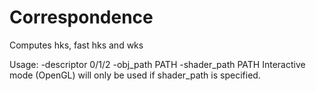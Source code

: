 # Correspondence
Computes hks, fast hks and wks

Usage: -descriptor 0/1/2 -obj_path PATH -shader_path PATH
Interactive mode (OpenGL) will only be used if shader_path is specified.  
